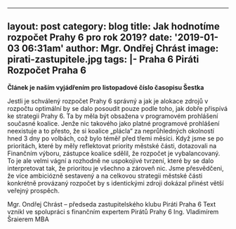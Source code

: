 ---
layout: post
category: blog
title: Jak hodnotíme rozpočet Prahy 6 pro rok 2019?
date: '2019-01-03 06:31am'
author: Mgr. Ondřej Chrást
image: pirati-zastupitele.jpg
tags: |-
  Praha 6
  Piráti
  Rozpočet Praha 6
  ---
  
**Článek je naším vyjádřením pro listopadové číslo časopisu Šestka**

Jestli je schválený rozpočet Prahy 6 správný a jak je alokace zdrojů v rozpočtu optimální by se dalo posoudit pouze podle toho, 
jak dobře přispívá ke strategii Prahy 6. Ta by měla být obsažena v programovém prohlášení současné koalice. Jenže nic takového jako 
platné programové prohlášení neexistuje a to přesto, že si koalice „plácla“ za neprůhledných okolností hned 3 dny po volbách, což bylo 
téměř před třemi měsíci. Když jsme se po prioritách, které by měly reflektovat priority městské části, dotazovali na Finančním výboru, 
zástupce koalice sdělil, že rozpočet je vybalancovaný. To je ale velmi vágní a rozhodně ne uspokojivé tvrzení, které by se dalo 
interpretovat tak, že prioritou je všechno a zároveň nic. Jsme přesvědčeni, že více ambiciózně sestavený a na celkovou strategii 
městské části konkrétně provázaný rozpočet by s identickými zdroji dokázal přinést větší veřejný prospěch.

Mgr. Ondřej Chrást – předseda zastupitelského klubu Piráti Praha 6
Text vznikl ve spolupráci s finančním expertem Pirátů Prahy 6 Ing. Vladimírem Šraierem MBA





